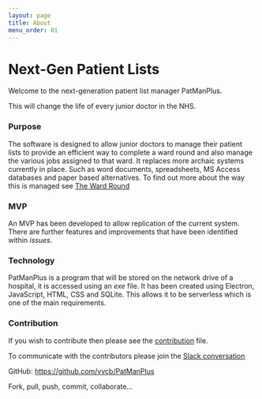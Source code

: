 ```yaml
---
layout: page
title: About
menu_order: 01
---
```

# Next-Gen Patient Lists

Welcome to the next-generation patient list manager PatManPlus.

This will change the life of every junior doctor in the NHS.

### Purpose
The software is designed to allow junior doctors to manage their patient lists to provide an efficient way to complete a ward round and also manage the various jobs assigned to that ward. It replaces more archaic systems currently in place. Such as word documents, spreadsheets, MS Access databases and paper based alternatives. To find out more about the way this is managed see <a href= "The Ward Round.md">The Ward Round</a>

### MVP
An MVP has been developed to allow replication of the current system. There are further features and improvements that have been identified within *issues*.

### Technology
PatManPlus is a program that will be stored on the network drive of a hospital, it is accessed using an _exe_ file. It has been created using Electron, JavaScript, HTML, CSS and SQLite. This allows it to be serverless which is one of the main requirements.

### Contribution
If you wish to contribute then please see the <a href="contribution.md">contribution</a> file.

To communicate with the contributors please join the <a href="https://patmanplus.slack.com/messages/general/">Slack conversation</a>

GitHub: https://github.com/vvcb/PatManPlus

Fork, pull, push, commit, collaborate...

